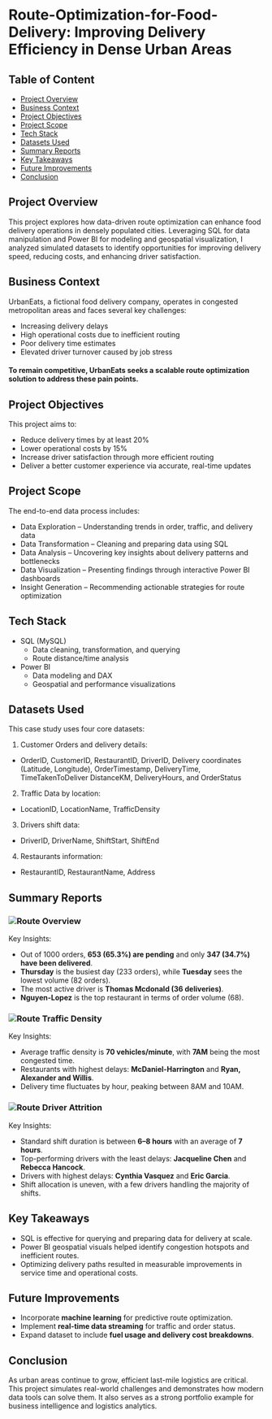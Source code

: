 # Route-Optimization-for-Food-Delivery: Improving Delivery Efficiency in Dense Urban Areas

## Table of Content
- [Project Overview](#project-overview)
- [Business Context](#business-context)
- [Project Objectives](#project-objectives)
- [Project Scope](#project-scope)
- [Tech Stack](#tech-stack)
- [Datasets Used](#datasets-used)
- [Summary Reports](#summary-reports)
- [Key Takeaways](#key-takeaways)
- [Future Improvements](#future-improvements)
- [Conclusion](#conclusion)
  
    
## Project Overview
This project explores how data-driven route optimization can enhance food delivery operations in densely populated cities. Leveraging SQL for data manipulation and Power BI for modeling and geospatial visualization, I analyzed simulated datasets to identify opportunities for improving delivery speed, reducing costs, and enhancing driver satisfaction.

## Business Context
UrbanEats, a fictional food delivery company, operates in congested metropolitan areas and faces several key challenges:
- Increasing delivery delays
- High operational costs due to inefficient routing
- Poor delivery time estimates
- Elevated driver turnover caused by job stress
#### To remain competitive, UrbanEats seeks a scalable route optimization solution to address these pain points.

## Project Objectives
This project aims to:
- Reduce delivery times by at least 20%
- Lower operational costs by 15%
- Increase driver satisfaction through more efficient routing
- Deliver a better customer experience via accurate, real-time updates

## Project Scope
The end-to-end data process includes:
- Data Exploration – Understanding trends in order, traffic, and delivery data
- Data Transformation – Cleaning and preparing data using SQL
- Data Analysis – Uncovering key insights about delivery patterns and bottlenecks
- Data Visualization – Presenting findings through interactive Power BI dashboards
- Insight Generation – Recommending actionable strategies for route optimization

## Tech Stack
- SQL (MySQL)
  - Data cleaning, transformation, and querying
  - Route distance/time analysis
- Power BI
  - Data modeling and DAX
  - Geospatial and performance visualizations

## Datasets Used
This case study uses four core datasets:
1. Customer Orders and delivery details:
  - OrderID, CustomerID, RestaurantID, DriverID,
  Delivery coordinates (Latitude, Longitude),
  OrderTimestamp, DeliveryTime, TimeTakenToDeliver
  DistanceKM, DeliveryHours, and OrderStatus
2. Traffic Data by location:
  - LocationID, LocationName, TrafficDensity
3. Drivers shift data:
  - DriverID, DriverName, ShiftStart, ShiftEnd
4. Restaurants information:
  - RestaurantID, RestaurantName, Address

## Summary Reports
### ![Route Overview](https://github.com/user-attachments/assets/e1cd4f74-0530-4866-a40e-702768fc840f)

Key Insights:
- Out of 1000 orders, **653 (65.3%) are pending** and only **347 (34.7%) have been delivered**.
- **Thursday** is the busiest day (233 orders), while **Tuesday** sees the lowest volume (82 orders).
- The most active driver is **Thomas Mcdonald (36 deliveries)**.
- **Nguyen-Lopez** is the top restaurant in terms of order volume (68).



### ![Route Traffic Density](https://github.com/user-attachments/assets/905deb70-df5e-405f-b667-c740ceb3167e)

Key Insights:
- Average traffic density is **70 vehicles/minute**, with **7AM** being the most congested time.
- Restaurants with highest delays: **McDaniel-Harrington** and **Ryan, Alexander and Willis**.
- Delivery time fluctuates by hour, peaking between 8AM and 10AM.

  

### ![Route Driver Attrition](https://github.com/user-attachments/assets/ade4a02e-3007-4bfe-98eb-8094206414b8)

Key Insights:
- Standard shift duration is between **6–8 hours** with an average of **7 hours**.
- Top-performing drivers with the least delays: **Jacqueline Chen** and **Rebecca Hancock**.
- Drivers with highest delays: **Cynthia Vasquez** and **Eric Garcia**.
- Shift allocation is uneven, with a few drivers handling the majority of shifts.



## Key Takeaways
- SQL is effective for querying and preparing data for delivery at scale.
- Power BI geospatial visuals helped identify congestion hotspots and inefficient routes.
- Optimizing delivery paths resulted in measurable improvements in service time and operational costs.

## Future Improvements
- Incorporate **machine learning** for predictive route optimization.
- Implement **real-time data streaming** for traffic and order status.
- Expand dataset to include **fuel usage and delivery cost breakdowns**.

## Conclusion
As urban areas continue to grow, efficient last-mile logistics are critical. This project simulates real-world challenges and demonstrates how modern data tools can solve them. It also serves as a strong portfolio example for business intelligence and logistics analytics.
